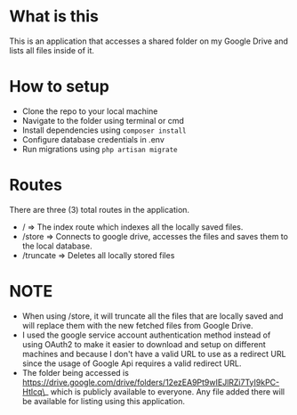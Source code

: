 # What is this
This is an application that accesses a shared folder on my Google Drive and lists all files inside of it.

# How to setup
- Clone the repo to your local machine
- Navigate to the folder using terminal or cmd
- Install dependencies using `composer install`
- Configure database credentials in .env
- Run migrations using `php artisan migrate`

# Routes
There are three (3) total routes in the application.
- / => The index route which indexes all the locally saved files.
- /store => Connects to google drive, accesses the files and saves them to the local database.
- /truncate => Deletes all locally stored files

# NOTE
- When using /store, it will truncate all the files that are locally saved and will replace them with the new fetched files from Google Drive.
- I used the google service account authentication method instead of using OAuth2 to make it easier to download and setup on different machines and because I don't have a valid URL to use as a redirect URL since the usage of Google Api requires a valid redirect URL.
- The folder being accessed is https://drive.google.com/drive/folders/12ezEA9Pt9wIEJlRZi7TyI9kPC-Htlcq\_ which is publicly available to everyone. Any file added there will be available for listing using this application.
